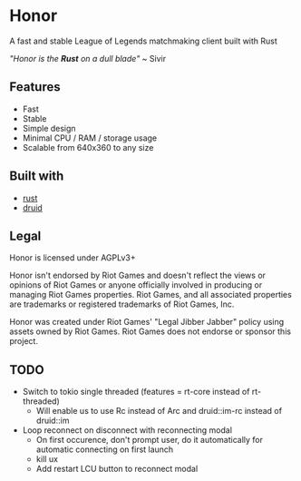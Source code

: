 # Honor
A fast and stable League of Legends matchmaking client built with Rust 

*"Honor is the **Rust** on a dull blade"* ~ Sivir

## Features

- Fast
- Stable
- Simple design
- Minimal CPU / RAM / storage usage
- Scalable from 640x360 to any size

## Built with

- [rust](https://www.rust-lang.org/)
- [druid](https://github.com/linebender/druid)

## Legal

Honor is licensed under AGPLv3+

Honor isn't endorsed by Riot Games and doesn't reflect the views or opinions of Riot Games or anyone officially involved in producing or managing Riot Games properties. Riot Games, and all associated properties are trademarks or registered trademarks of Riot Games, Inc.

Honor was created under Riot Games' "Legal Jibber Jabber" policy using assets owned by Riot Games.  Riot Games does not endorse or sponsor this project.

## TODO

- Switch to tokio single threaded (features = rt-core instead of rt-threaded)
	- Will enable us to use Rc instead of Arc and druid::im-rc instead of druid::im
- Loop reconnect on disconnect with reconnecting modal
    - On first occurence, don't prompt user, do it automatically for automatic connecting on first launch
    - kill ux
	- Add restart LCU button to reconnect modal
